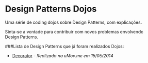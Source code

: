 Design Patterns Dojos
==============================

Uma série de coding dojos sobre Design Patterns, com explicações. 

Sinta-se a vontade para contribuir com novos problemas envolvendo Design Patterns.

###Lista de Design Patterns que já foram realizados Dojos:

* [Decorator](patterns/decorator.md) - *Realizado na uMov.me em 15/05/2014*